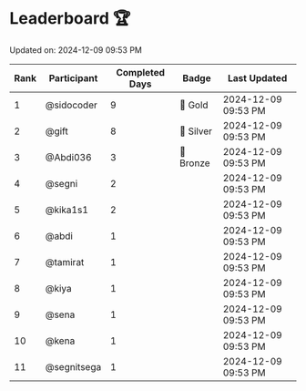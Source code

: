 # Leaderboard 🏆

Updated on: 2024-12-09 09:53 PM

| Rank | Participant       | Completed Days | Badge      | Last Updated         |
|------|-------------------|----------------|------------|----------------------|
| 1    | @sidocoder        | 9              | 🏅 Gold     | 2024-12-09 09:53 PM |
| 2    | @gift             | 8              | 🥈 Silver   | 2024-12-09 09:53 PM |
| 3    | @Abdi036          | 3              | 🥉 Bronze   | 2024-12-09 09:53 PM |
| 4    | @segni            | 2              |            | 2024-12-09 09:53 PM |
| 5    | @kika1s1          | 2              |            | 2024-12-09 09:53 PM |
| 6    | @abdi             | 1              |            | 2024-12-09 09:53 PM |
| 7    | @tamirat          | 1              |            | 2024-12-09 09:53 PM |
| 8    | @kiya             | 1              |            | 2024-12-09 09:53 PM |
| 9    | @sena             | 1              |            | 2024-12-09 09:53 PM |
| 10   | @kena             | 1              |            | 2024-12-09 09:53 PM |
| 11   | @segnitsega       | 1              |            | 2024-12-09 09:53 PM |
